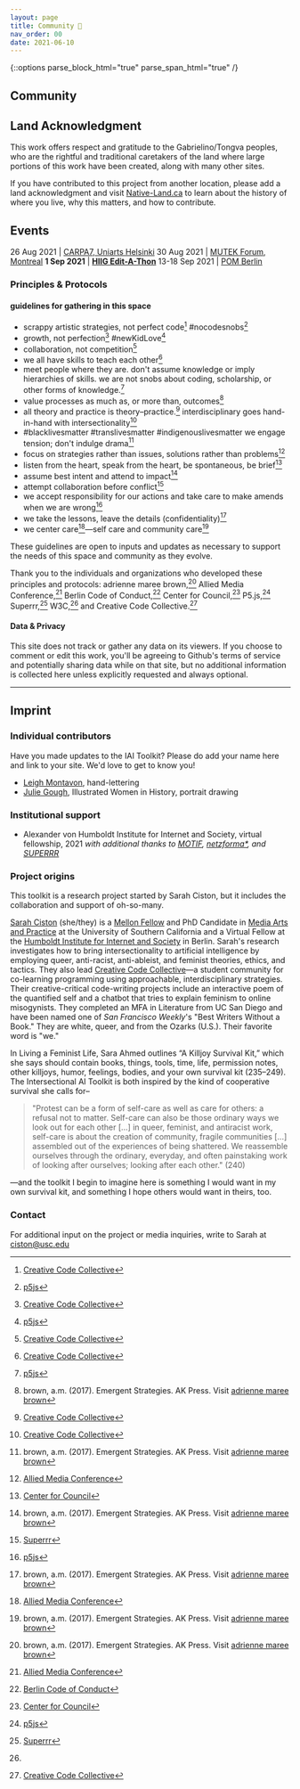 ```yaml
---
layout: page
title: Community 👏 
nav_order: 00
date: 2021-06-10
---
```

{::options parse_block_html="true" parse_span_html="true" /}


<main class="zine">
<section class="zine-page page-1" markdown="1">

# Community

## Land Acknowledgment

This work offers respect and gratitude to the Gabrielino/Tongva peoples, who are the rightful and traditional caretakers of the land where large portions of this work have been created, along with many other sites.

If you have contributed to this project from another location, please add a land acknowledgment and visit [Native-Land.ca](https://native-land.ca/) to learn about the history of where you live, why this matters, and how to contribute. 

## Events

26 Aug 2021 | [CARPA7, Uniarts Helsinki](https://sites.uniarts.fi/web/carpa/carpa7)
30 Aug 2021 | [MUTEK Forum, Montreal](https://montreal.mutek.org/en/shows/2021/presentations-non-human-explorations-into-algorithmic-creativity)
**1 Sep 2021** | [**HIIG Edit-A-Thon**](https://www.hiig.de/en/events/edit-a-thon-intersectional-ai-toolkit/)
13-18 Sep 2021 | [POM Berlin](https://www.pomconference.org/pom-berlin-2021-overview/)

<!-- could become a how-to for CCC plus Code of Conduct -->
</section>
<section class="zine-page page-2" markdown="1">

### Principles & Protocols
#### guidelines for gathering in this space

* scrappy artistic strategies, not perfect code[^ccc] #nocodesnobs[^p5]
* growth, not perfection[^ccc] #newKidLove[^p5]
* collaboration, not competition[^ccc]
* we all have skills to teach each other[^ccc] 
* meet people where they are. don't assume knowledge or imply hierarchies of skills. we are not snobs about coding, scholarship, or other forms of knowledge.[^p5]
* value processes as much as, or more than, outcomes[^amb]
* all theory and practice is theory–practice.[^ccc] interdisciplinary goes hand-in-hand with intersectionality[^ccc]
* #blacklivesmatter #translivesmatter #indigenouslivesmatter we engage tension; don't indulge drama[^amb] 
* focus on strategies rather than issues, solutions rather than problems[^AMC]
* listen from the heart, speak from the heart, be spontaneous, be brief[^Council]
* assume best intent and attend to impact[^amb]
* attempt collaboration before conflict[^superrr]
* we accept responsibility for our actions and take care to make amends when we are wrong[^p5] 
* we take the lessons, leave the details (confidentiality)[^amb]
* we center care[^AMC]—self care and community care[^amb] 

These guidelines are open to inputs and updates as necessary to support the needs of this space and community as they evolve.

Thank you to the individuals and organizations who developed these principles and protocols: adrienne maree brown,[^amb] Allied Media Conference,[^AMC] Berlin Code of Conduct,[^BerlinCoC] Center for Council,[^Council] P5.js,[^p5] Superrr,[^superrr] W3C,[^W3C] and Creative Code Collective.[^ccc]


[^amb]: brown, a.m. (2017). Emergent Strategies. AK Press. Visit [adrienne maree brown](http://adriennemareebrown.net/)
[^AMC]: [Allied Media Conference](https://amc.alliedmedia.org/about/purpose-and-values)
[^BerlinCoC]: [Berlin Code of Conduct](https://berlincodeofconduct.org/)
[^Council]: [Center for Council](https://www.centerforcouncil.org/)
[^ccc]: [Creative Code Collective](https://creativecodecollective.com)
[^p5]: [p5js](https://p5js.org/community/)
[^W3C]:
[^superrr]: [Superrr](https://superrr.net/code-of-conduct/)

#### Data & Privacy

This site does not track or gather any data on its viewers. If you choose to comment or edit this work, you'll be agreeing to Github's terms of service and potentially sharing data while on that site, but no additional information is collected here unless explicitly requested and always optional.

</section>
<hr>
<section class="zine-page page-3" markdown="1">
</section>

<section class="zine-page page-4" markdown="1">
</section>

<section class="zine-page page-5" markdown="1">
</section>

<section class="zine-page page-6" markdown="1">
</section>

<section class="zine-page page-7" markdown="1">

</section>

<section class="zine-page page-8" markdown="1">

## Imprint

### Individual contributors

Have you made updates to the IAI Toolkit? Please do add your name here and link to your site. We'd love to get to know you! 

- [Leigh Montavon](https://instagram.com/lcmontavon), hand-lettering
- [Julie Gough](https://instagram.com/illustratedwih), Illustrated Women in History, portrait drawing
<!-- - Xin Xin -->
<!-- Q -->
<!-- - Luke -->
<!-- - Illustrator(s) -->
<!-- - Katherine Yang,  -->
<!-- - Lubna ,  -->
<!-- - Maurice ,  -->

### Institutional support

- Alexander von Humboldt Institute for Internet and Society, virtual fellowship, 2021
*with additional thanks to [MOTIF](https://motif-institute.com/), [netzforma*](https://netzforma.org/), and [SUPERRR](https://superrr.net/)*
<!-- - Andrew W. Mellon Foundation, USC Humanities in a Digital World Program, PhD fellowship, 2021–2023  -->
<!-- - USC Media Arts + Practice Division, School of Cinematic Arts, PhD fellowship 2017- -->

### Project origins

This toolkit is a research project started by Sarah Ciston, but it includes the collaboration and support of oh-so-many. 

[Sarah Ciston](https://sarahciston.com) (she/they) is a [Mellon Fellow](https://dornsife.usc.edu/digitalhumanities/ph-d-fellows/) and PhD Candidate in [Media Arts and Practice](https://map.usc.edu/phds/) at the University of Southern California and a Virtual Fellow at the [Humboldt Institute for Internet and Society](https://www.hiig.de/) in Berlin. Sarah's research investigates how to bring intersectionality to artificial intelligence by employing queer, anti-racist, anti-ableist, and feminist theories, ethics, and tactics. They also lead [Creative Code Collective](https://creativecodecollective.com)—a student community for co-learning programming using approachable, interdisciplinary strategies. Their creative-critical code-writing projects include an interactive poem of the quantified self and a chatbot that tries to explain feminism to online misogynists. They completed an MFA in Literature from UC San Diego and have been named one of *San Francisco Weekly*'s "Best Writers Without a Book." They are white, queer, and from the Ozarks (U.S.). Their favorite word is "we."

In Living a Feminist Life, Sara Ahmed outlines “A Killjoy Survival Kit,” which she says should contain books, things, tools, time, life, permission notes, other killjoys, humor, feelings, bodies, and your own survival kit (235–249). The Intersectional AI Toolkit is both inspired by the kind of cooperative survival she calls for–

>"Protest can be a form of self-care as well as care for others: a refusal not to matter. Self-care can also be those ordinary ways we look out for each other [...] in queer, feminist, and antiracist work, self-care is about the creation of community, fragile communities [...] assembled out of the experiences of being shattered. We reassemble ourselves through the ordinary, everyday, and often painstaking work of looking after ourselves; looking after each other." (240)

—and the toolkit I begin to imagine here is something I would want in my own survival kit, and something I hope others would want in theirs, too.

### Contact 

For additional input on the project or media inquiries, write to Sarah at <a href="mailto:ciston@usc.edu">ciston@usc.edu</a>

</section>
</main>

